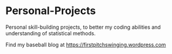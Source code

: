 # Personal-Projects
Personal skill-building projects, to better my coding abilities and understanding of statistical methods.

Find my baseball blog at https://firstpitchswinging.wordpress.com
